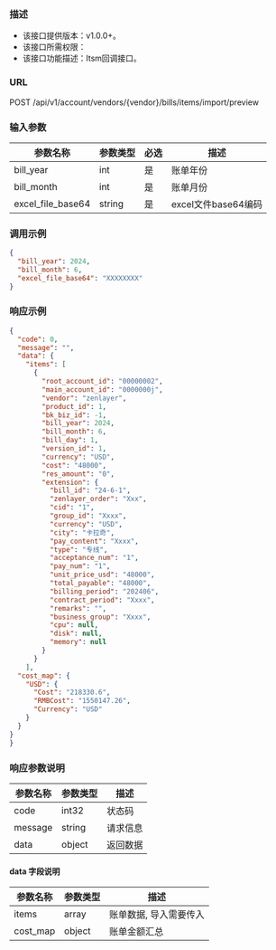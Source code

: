 ### 描述

- 该接口提供版本：v1.0.0+。
- 该接口所需权限：
- 该接口功能描述：Itsm回调接口。

### URL

POST /api/v1/account/vendors/{vendor}/bills/items/import/preview

### 输入参数

| 参数名称              | 参数类型   | 必选 | 描述              |
|-------------------|--------|----|-----------------|
| bill_year         | int    | 是  | 账单年份            |
| bill_month        | int    | 是  | 账单月份            |
| excel_file_base64 | string | 是  | excel文件base64编码 |

### 调用示例
```json
{
  "bill_year": 2024,
  "bill_month": 6,
  "excel_file_base64": "XXXXXXXX"
}
```

### 响应示例

```json
{
  "code": 0,
  "message": "",
  "data": {
    "items": [
      {
        "root_account_id": "00000002",
        "main_account_id": "0000000j",
        "vendor": "zenlayer",
        "product_id": 1,
        "bk_biz_id": -1,
        "bill_year": 2024,
        "bill_month": 6,
        "bill_day": 1,
        "version_id": 1,
        "currency": "USD",
        "cost": "48000",
        "res_amount": "0",
        "extension": {
          "bill_id": "24-6-1",
          "zenlayer_order": "Xxx",
          "cid": "1",
          "group_id": "Xxxx",
          "currency": "USD",
          "city": "卡拉奇",
          "pay_content": "Xxxx",
          "type": "专线",
          "acceptance_num": "1",
          "pay_num": "1",
          "unit_price_usd": "48000",
          "total_payable": "48000",
          "billing_period": "202406",
          "contract_period": "Xxxx",
          "remarks": "",
          "business_group": "Xxxx",
          "cpu": null,
          "disk": null,
          "memory": null
        }
      }
    ],
  "cost_map": {
    "USD": {
      "Cost": "218330.6",
      "RMBCost": "1550147.26",
      "Currency": "USD"
    }
  }
}
}
```

### 响应参数说明
| 参数名称       | 参数类型   | 描述   |
|------------|--------|------|
| code       | int32  | 状态码  |
| message    | string | 请求信息 |
| data       | object | 返回数据 |

#### data 字段说明
| 参数名称     | 参数类型   | 描述           |
|----------|--------|--------------|
| items    | array  | 账单数据, 导入需要传入 |
| cost_map | object | 账单金额汇总       |
